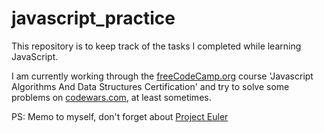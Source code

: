 # javascript_practice

This repository is to keep track of the tasks I completed while learning JavaScript.

I am currently working through the [freeCodeCamp.org](https://freecodecamp.org) course 'Javascript Algorithms And Data Structures Certification' and try to solve some problems on [codewars.com](https://www.codewars.com), at least sometimes.

PS: Memo to myself, don't forget about [Project Euler](https://projecteuler.net)
